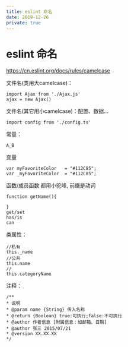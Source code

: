 ```yaml
---
title: eslint 命名
date: 2019-12-26
private: true
---
```

# eslint 命名
https://cn.eslint.org/docs/rules/camelcase

文件名(类用大camelcase)：

    import Ajax from './Ajax.js'
    ajax = new Ajax()

文件名(其它用小camelcase)：配置、数据...

    import config from './config.ts'

常量：

    A_B

变量

    var myFavoriteColor   = "#112C85";
    var _myFavoriteColor  = "#112C85";

函数/成员函数 都用小驼峰, 前缀是动词

    function getName(){

    }
    get/set
    has/is
    can

类属性：

    //私有
    this._name
    //公共
    this.name
    // 
    this.categoryName


注释：

    /**
    * 说明
    * @param name {String} 传入名称
    * @return {Boolean} true:可执行;false:不可执行
    * @author 作者信息 [附属信息：如邮箱、日期]
    * @author 张三 2015/07/21 
    * @version XX.XX.XX
    */
